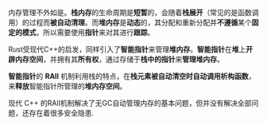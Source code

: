 
内存管理不外如是。**栈内存**的生命周期是**短暂**的，会随着**栈展开**（常见的是函数调用）的过程而**被自动清理**。而**堆内存**是**动态**的，其分配和重新分配并**不遵循**某个**固定的模式**，所以需要使用**指针**来对其进行**跟踪**。

Rust受现代C++的启发，同样引入了**智能指针**来管理**堆内存**。**智能指针**在**堆**上**开辟内存空间**，并拥有其**所有权**，通过存储于**栈中的指针**来**管理堆内存**。

**智能指针**的 **RAII** 机制利用栈的特点，在**栈元素被自动清空时自动调用析构函数**，来**释放**智能指针所管理的**堆内存空间**。

现代 C++ 的RAII机制解决了无GC自动管理内存的基本问题，但并没有解决全部问题，还存在着很多安全隐患.



